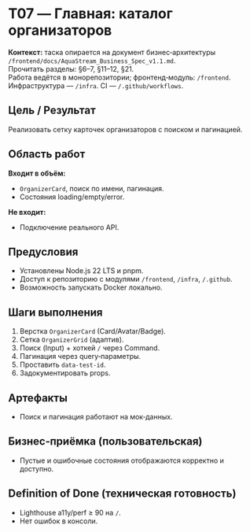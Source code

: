 # T07 — Главная: каталог организаторов

**Контекст:** таска опирается на документ бизнес‑архитектуры `/frontend/docs/AquaStream_Business_Spec_v1.1.md`.  
Прочитать разделы: §6–7, §11–12, §21.  
Работа ведётся в монорепозитории; фронтенд‑модуль: `/frontend`. Инфраструктура — `/infra`. CI — `/.github/workflows`.

## Цель / Результат
Реализовать сетку карточек организаторов с поиском и пагинацией.

## Область работ
**Входит в объём:**
- `OrganizerCard`, поиск по имени, пагинация.
- Состояния loading/empty/error.

**Не входит:**
- Подключение реального API.

## Предусловия
- Установлены Node.js 22 LTS и pnpm.
- Доступ к репозиторию с модулями `/frontend`, `/infra`, `/.github`.
- Возможность запускать Docker локально.

## Шаги выполнения
1. Верстка `OrganizerCard` (Card/Avatar/Badge).
2. Сетка `OrganizerGrid` (адаптив).
3. Поиск (Input) + хоткей `/` через Command.
4. Пагинация через query‑параметры.
5. Проставить `data-test-id`.
6. Задокументировать props.

## Артефакты
- Поиск и пагинация работают на мок‑данных.

## Бизнес‑приёмка (пользовательская)
- Пустые и ошибочные состояния отображаются корректно и доступно.

## Definition of Done (техническая готовность)
- Lighthouse a11y/perf ≥ 90 на `/`.
- Нет ошибок в консоли.